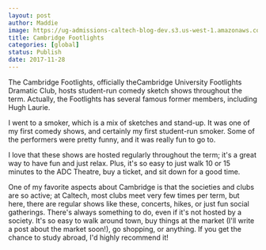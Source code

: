 ```yaml
---
layout: post
author: Maddie
image: https://ug-admissions-caltech-blog-dev.s3.us-west-1.amazonaws.com/old_pictures/6a01b8d28f2857970c01bb09d62d64970d-pi.jpg
title: Cambridge Footlights
categories: [global]
status: Publish
date: 2017-11-28
---
```


The Cambridge Footlights, officially theCambridge University Footlights Dramatic Club, hosts student-run comedy sketch shows throughout the term. Actually, the Footlights has several famous former members, including Hugh Laurie.

I went to a smoker, which is a mix of sketches and stand-up. It was one of my first comedy shows, and certainly my first student-run smoker. Some of the performers were pretty funny, and it was really fun to go to.

I love that these shows are hosted regularly throughout the term; it's a great way to have fun and just relax. Plus, it's so easy to just walk 10 or 15 minutes to the ADC Theatre, buy a ticket, and sit down for a good time.

One of my favorite aspects about Cambridge is that the societies and clubs are so active; at Caltech, most clubs meet very few times per term, but here, there are regular shows like these, concerts, hikes, or just fun social gatherings. There's always something to do, even if it's not hosted by a society. It's so easy to walk around town, buy things at the market (I'll write a post about the market soon!), go shopping, or anything. If you get the chance to study abroad, I'd highly recommend it!
